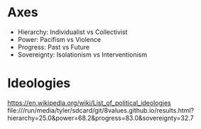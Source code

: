 # Axes

- Hierarchy: Individualist vs Collectivist
- Power: Pacifism vs Violence
- Progress: Past vs Future
- Sovereignty: Isolationism vs Interventionism

# Ideologies

https://en.wikipedia.org/wiki/List_of_political_ideologies
file:///run/media/tyler/sdcard/git/8values.github.io/results.html?hierarchy=25.0&power=68.2&progress=83.0&sovereignty=32.7


 